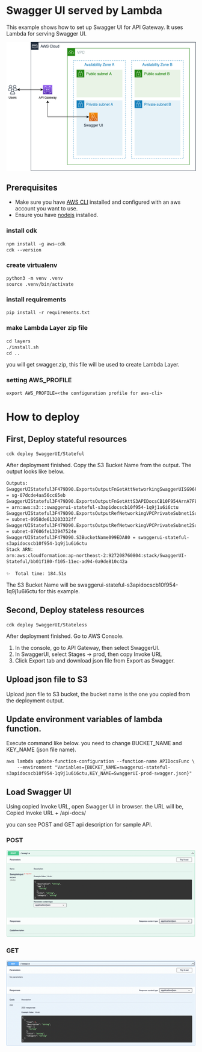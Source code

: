 # Swagger UI served by Lambda
This example shows how to set up Swagger UI for API Gateway. It uses Lambda for serving Swagger UI.

![Architecture](./architecture.png)

## Prerequisites
- Make sure you have [AWS CLI](https://docs.aws.amazon.com/cli/latest/userguide/install-cliv2.html) installed and configured with an aws account you want to use.
- Ensure you have [nodejs](https://nodejs.org) installed.

### install cdk
```shell
npm install -g aws-cdk
cdk --version
```

### create virtualenv
```shell
python3 -m venv .venv
source .venv/bin/activate
```

### install requirements
```shell
pip install -r requirements.txt
```

### make Lambda Layer zip file
```shell
cd layers
./install.sh
cd ..
```
you will get swagger.zip, this file will be used to create Lambda Layer.

### setting AWS_PROFILE
```shell
export AWS_PROFILE=<the configuration profile for aws-cli>
```

# How to deploy

## First, Deploy stateful resources
```shell
cdk deploy SwaggerUI/Stateful
```
After deployment finished. Copy the S3 Bucket Name from the output.
The output looks like below.
```
Outputs:
SwaggerUIStateful3F479D90.ExportsOutputFnGetAttNetworkingSwaggerUISG96F8CF33GroupIdFEF076D7 = sg-07dcde4aa56cc65eb
SwaggerUIStateful3F479D90.ExportsOutputFnGetAttS3APIDocsCB10F954ArnA7FEBE62 = arn:aws:s3:::swaggerui-stateful-s3apidocscb10f954-1q9j1u6i6ctu
SwaggerUIStateful3F479D90.ExportsOutputRefNetworkingVPCPrivateSubnet1SubnetA4560E1F1EC76AC4 = subnet-0958de613203332ff
SwaggerUIStateful3F479D90.ExportsOutputRefNetworkingVPCPrivateSubnet2Subnet388EEB72AB01EAC9 = subnet-07606fe133947524e
SwaggerUIStateful3F479D90.S3BucketName099EDA80 = swaggerui-stateful-s3apidocscb10f954-1q9j1u6i6ctu
Stack ARN:
arn:aws:cloudformation:ap-northeast-2:927208760804:stack/SwaggerUI-Stateful/bb01f180-f105-11ec-ad94-0a9de810c42a

✨  Total time: 184.51s
```
The S3 Bucket Name will be swaggerui-stateful-s3apidocscb10f954-1q9j1u6i6ctu for this example.



## Second, Deploy stateless resources 
```shell
cdk deploy SwaggerUI/Stateless
```
After deployment finished. Go to AWS Console.
1) In the console, go to API Gateway, then select SwaggerUI. 
2) In SwaggerUI, select Stages -> prod, then copy Invoke URL
3) Click Export tab and download json file from Export as Swagger.

## Upload json file to S3
Upload json file to S3 bucket, the bucket name is the one you copied from the deployment output.

## Update environment variables of lambda function.
Execute command like below. you need to change BUCKET_NAME and KEY_NAME (json file name).
```shell
aws lambda update-function-configuration --function-name APIDocsFunc \
    --environment "Variables={BUCKET_NAME=swaggerui-stateful-s3apidocscb10f954-1q9j1u6i6ctu,KEY_NAME=SwaggerUI-prod-swagger.json}"
```

## Load Swagger UI
Using copied Invoke URL, open Swagger UI in browser.
the URL will be, Copied Invoke URL + /api-docs/

you can see POST and GET api description for sample API.

### POST
![POST](./sample_post.png)

### GET
![GET](./sample_get.png)
